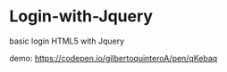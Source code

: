 # Login-with-Jquery
basic login HTML5 with Jquery

demo: https://codepen.io/gilbertoquinteroA/pen/qKebaq
